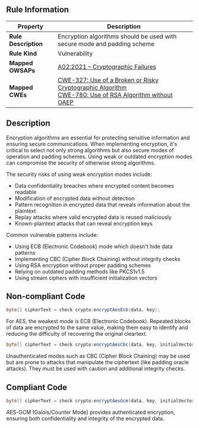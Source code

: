 ## Rule Information

| Property | Description |
|---------|-------------|
| **Rule Description** | Encryption algorithms should be used with secure mode and padding scheme |
| **Rule Kind** | Vulnerability |
| **Mapped OWSAPs** | [A02:2021 – Cryptographic Failures](https://owasp.org/Top10/A02_2021-Cryptographic_Failures/) |
| **Mapped CWEs** | [CWE-327: Use of a Broken or Risky Cryptographic Algorithm](https://cwe.mitre.org/data/definitions/327.html)<br>[CWE-780: Use of RSA Algorithm without OAEP](https://cwe.mitre.org/data/definitions/780.html) |

## Description

Encryption algorithms are essential for protecting sensitive information and ensuring secure communications. When implementing encryption, it's critical to select not only strong algorithms but also secure modes of operation and padding schemes. Using weak or outdated encryption modes can compromise the security of otherwise strong algorithms.

The security risks of using weak encryption modes include:

- Data confidentiality breaches where encrypted content becomes readable
- Modification of encrypted data without detection
- Pattern recognition in encrypted data that reveals information about the plaintext
- Replay attacks where valid encrypted data is reused maliciously
- Known-plaintext attacks that can reveal encryption keys

Common vulnerable patterns include:

- Using ECB (Electronic Codebook) mode which doesn't hide data patterns
- Implementing CBC (Cipher Block Chaining) without integrity checks
- Using RSA encryption without proper padding schemes
- Relying on outdated padding methods like PKCS1v1.5
- Using stream ciphers with insufficient initialization vectors

## Non-compliant Code

```java
byte[] cipherText = check crypto:encryptAesEcb(data, key);
```

For AES, the weakest mode is ECB (Electronic Codebook). Repeated blocks of data are encrypted to the same value, making them easy to identify and reducing the difficulty of recovering the original cleartext.

```java
byte[] cipherText = check crypto:encryptAesCbc(data, key, initialVector);
```

Unauthenticated modes such as CBC (Cipher Block Chaining) may be used but are prone to attacks that manipulate the ciphertext (like padding oracle attacks). They must be used with caution and additional integrity checks.

## Compliant Code

```java
byte[] cipherText = check crypto:encryptAesGcm(data, key, initialVector);
```

AES-GCM (Galois/Counter Mode) provides authenticated encryption, ensuring both confidentiality and integrity of the encrypted data.
